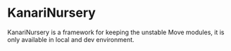 # KanariNursery

KanariNursery is a framework for keeping the unstable Move modules, it is only available in local and dev environment.